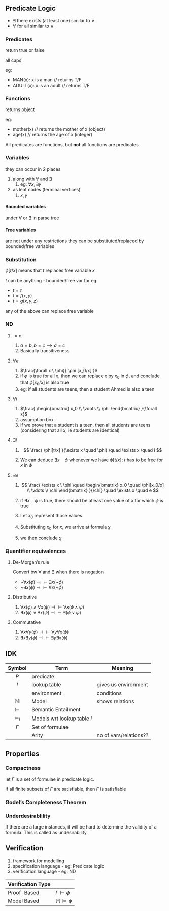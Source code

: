 ## Predicate Logic

- $\exists$ there exists (at least one)
  similar to $\lor$
- $\forall$ for all
  similar to $\land$

### Predicates

return true or false

all caps

eg:

- MAN(x): x is a man
  // returns T/F
- ADULT(x): x is an adult
  // returns T/F

### Functions

returns object

eg:

- mother(x)
  // returns the mother of x (object)
- age(x)
  // returns the age of x (integer)

All predicates are functions, but **not** all functions are predicates

### Variables

they can occur in 2 places

1. along with $\forall$ and $\exists$
   1. eg: $\forall x, \exists y$
2. as leaf nodes (terminal vertices)
   1. $x, y$

#### Bounded variables

under $\forall$ or $\exists$ in parse tree

#### Free variables

are not under any restrictions
they can be substituted/replaced by bounded/free variables

### Substitution

$\phi[t/x]$ means that $t$ replaces free variable $x$

$t$ can be anything - bounded/free var
for eg:

- $t = t$
- $t = f(x,y)$
- $t = g(x,y,z)$

any of the above can replace free variable

### ND

1. $= e$
   1. $a=b, b = c \implies a = c$
   2. Basically transitiveness
   
2. $\forall e$
   1. $\frac{\forall x \ \phi}{ \phi [x_0/x] }$
   2. if $\phi$ is true for all $x$, then we can replace $x$ by $x_0$ in $\phi$, and conclude that $\phi[x_0/x]$ is also true
   2. eg: if all students are teens, then a student Ahmed is also a teen
   
3. $\forall i$
   
   1. $\frac{
      \begin{bmatrix}
      x_0 \\
\vdots \\
\phi
      \end{bmatrix}
      }{\forall x}$
   2. assumption box
   3. if we prove that a student is a teen, then all students are teens (considering that all $x$, ie students are identical)
   
4. $\exists i$

   1. $$
      \frac{
      \phi[t/x]
      }{\exists x \quad \phi} \quad
      \exists x \quad i
      $$
   
   2. We can deduce $\exists x \quad \phi$ whenever we have $\phi[t/x]$; $t$ has to be free for $x$ in $\phi$
5. $\exists e$
   1. $$
      \frac{
      \exists x \ \phi \quad
      \begin{bmatrix}
      x_0 \quad \phi[x_0/x] \\
      \vdots \\
      \chi
      \end{bmatrix}
      }{\chi} \quad \exists x \quad e
      $$
   
   2. if $\exists x \quad \phi$ is true, there should be atleast one value of $x$ for which $\phi$ is true
   
   3. Let $x_0$ represent those values
   
   4. Substituting $x_0$ for $x$, we arrive at formula $\chi$
   
   5. we then conclude $\chi$

### Quantifier equivalences

1. De-Morgan’s rule

   Convert bw $\forall$ and $\exists$ when there is negation
     - $\lnot \forall x (\phi) \dashv \vdash \exists x (\lnot \phi)$
     - $\lnot \exists x (\phi) \dashv \vdash \forall x (\lnot \phi)$
2. Distributive
   1. $\forall x (\phi) \land \forall x(\psi) \dashv \vdash \forall x (\phi \land \psi)$
   2. $\exists x (\phi) \lor \exists x (\psi) \dashv \vdash \exists(\phi \lor \psi)$
3. Commutative
   1. $\forall x \forall y (\phi) \dashv \vdash \forall y \forall x (\phi)$
   2. $\exists x \exists y (\phi) \dashv \vdash \exists y \exists x (\phi)$

## IDK

|   Symbol    | Term                        | Meaning                |
| :---------: | --------------------------- | ---------------------- |
|     $P$     | predicate                   |                        |
|     $l$     | lookup table                | gives us environment   |
|             | environment                 | conditions             |
| $\mathbb M$ | Model                       | shows relations        |
|  $\models$  | Semantic Entailment         |                        |
| $\models_l$ | Models wrt lookup table $l$ |                        |
|  $\Gamma$   | Set of formulae             |                        |
|             | Arity                       | no of vars/relations?? |

## Properties

### Compactness

let $\Gamma$ is a set of formulae in predicate logic.

If all finite subsets of $\Gamma$ are satisfiable, then $\Gamma$ is satisfiable

### Godel’s Completeness Theorem

### Underdesirablility

If there are a large instances, it will be hard to determine the validity of a formula. This is called as undesirability.

## Verification

1. framework for modelling
2. specification language - eg: Predicate logic
3. verification language - eg: ND

| Verification Type |                          |
| ----------------- | ------------------------ |
| Proof-Based       | $\Gamma \vdash \phi$     |
| Model Based       | $\mathbb M \models \phi$ |
